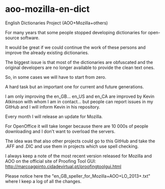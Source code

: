 aoo-mozilla-en-dict
===================

English Dictionaries Project (AOO+Mozilla+others)

For many years that some people stopped developing dictionaries for open-source software.

It would be great if we could continue the work of these persons and improve the already existing dictionaries.

The biggest issue is that most of the dictionaries are obfuscated and the original developers are no longer available to provide the clean text ones.

So, in some cases we will have to start from zero.

A hard task but an important one for current and future generations.

I am only improving the en_GB... en_US and en_CA are improved by Kevin Atkinson with whom I am in contact... but people can report issues in my GitHub and I will inform Kevin in his repository.

Every month I will release an update for Mozilla.

For OpenOffice it will take longer because there are 10 000s of people downloading and I don't want to overload the servers.

The idea was that also other projects could go to this GitHub and take the .AFF and .DIC and use them in projects which use spell checking.

I always keep a note of the most recent version released for Mozilla and AOO on the official site of Proofing Tool GUI:
http://marcoagpinto.cidadevirtual.pt/proofingtoolgui.html

Please notice here the "en_GB_speller_for_Mozilla+AOO+LO_2013+.txt" where I keep a log of all the changes.
